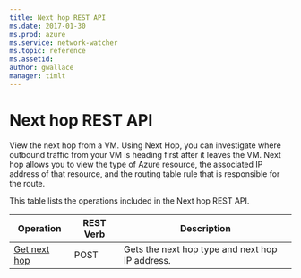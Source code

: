 ```yaml
---
title: Next hop REST API
ms.date: 2017-01-30
ms.prod: azure
ms.service: network-watcher
ms.topic: reference
ms.assetid: 
author: gwallace
manager: timlt
---
```

# Next hop REST API  

View the next hop from a VM. Using Next Hop, you can investigate where outbound traffic from your VM is heading first after it leaves the VM. Next hop allows you to view the type of Azure resource, the associated IP address of that resource, and the routing table rule that is responsible for the route.

This table lists the operations included in the Next hop REST API.  
  
| Operation | REST Verb | Description | 
|---------|---------|-----------|
| [Get next hop](next-hop-post.md) |  POST | Gets the next hop type and next hop IP address. |  

